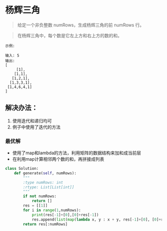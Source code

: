 # 杨辉三角

> 给定一个非负整数 numRows，生成杨辉三角的前 numRows 行。

> 在杨辉三角中，每个数是它左上方和右上方的数的和。

```
示例:

输入: 5
输出:
[
     [1],
    [1,1],
   [1,2,1],
  [1,3,3,1],
 [1,4,6,4,1]
]
```

## 解决办法：
1. 使用迭代和递归均可
2. 例子中使用了迭代的方法


### 最优解
- 使用了map和lambda的方法，利用矩阵的数据结构来加和成当前层
- 在利用map计算相邻两个数的和，再拼接成列表

```python
class Solution:
    def generate(self, numRows):
        """
        :type numRows: int
        :rtype: List[List[int]]
        """
        if not numRows:
            return []
        res = [[1]]
        for i in range(1,numRows):
            print(res[-1]+[0],[0]+res[-1])
            res.append(list(map(lambda x, y : x + y, res[-1]+[0], [0]+res[-1])))
        return res[:numRows]
```
